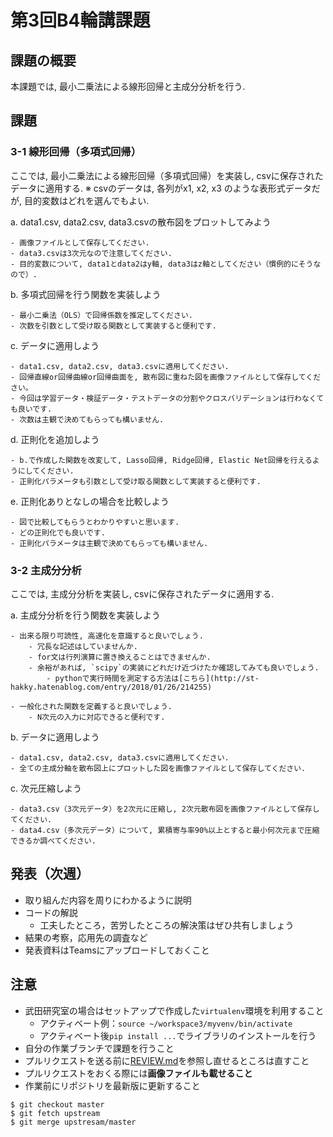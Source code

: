 # 第3回B4輪講課題

## 課題の概要

本課題では, 最小二乗法による線形回帰と主成分分析を行う.

## 課題

### 3-1 線形回帰（多項式回帰）

ここでは, 最小二乗法による線形回帰（多項式回帰）を実装し, csvに保存されたデータに適用する.
※ csvのデータは, 各列がx1, x2, x3 のような表形式データだが, 目的変数はどれを選んでもよい.

a. data1.csv, data2.csv, data3.csvの散布図をプロットしてみよう

    - 画像ファイルとして保存してください.
    - data3.csvは3次元なので注意してください.
    - 目的変数について, data1とdata2はy軸, data3はz軸としてください（慣例的にそうなので）.


b. 多項式回帰を行う関数を実装しよう

    - 最小二乗法（OLS）で回帰係数を推定してください.
    - 次数を引数として受け取る関数として実装すると便利です.


c. データに適用しよう

    - data1.csv, data2.csv, data3.csvに適用してください.
    - 回帰直線or回帰曲線or回帰曲面を, 散布図に重ねた図を画像ファイルとして保存してください。
    - 今回は学習データ・検証データ・テストデータの分割やクロスバリデーションは行わなくても良いです.
    - 次数は主観で決めてもらっても構いません.


d. 正則化を追加しよう

    - b.で作成した関数を改変して, Lasso回帰, Ridge回帰, Elastic Net回帰を行えるようにしてください.
    - 正則化パラメータも引数として受け取る関数として実装すると便利です.


e. 正則化ありとなしの場合を比較しよう

    - 図で比較してもらうとわかりやすいと思います.
    - どの正則化でも良いです.
    - 正則化パラメータは主観で決めてもらっても構いません.


### 3-2 主成分分析

ここでは, 主成分分析を実装し, csvに保存されたデータに適用する.

a. 主成分分析を行う関数を実装しよう

    - 出来る限り可読性, 高速化を意識すると良いでしょう.
        - 冗長な記述はしていませんか.
        - for文は行列演算に置き換えることはできませんか.
        - 余裕があれば, `scipy`の実装にどれだけ近づけたか確認してみても良いでしょう.
            - pythonで実行時間を測定する方法は[こちら](http://st-hakky.hatenablog.com/entry/2018/01/26/214255)
    
    - 一般化された関数を定義すると良いでしょう.
        - N次元の入力に対応できると便利です.


b. データに適用しよう

    - data1.csv, data2.csv, data3.csvに適用してください.
    - 全ての主成分軸を散布図上にプロットした図を画像ファイルとして保存してください.
    
c. 次元圧縮しよう

    - data3.csv（3次元データ）を2次元に圧縮し, 2次元散布図を画像ファイルとして保存してください.
    - data4.csv（多次元データ）について, 累積寄与率90%以上とすると最小何次元まで圧縮できるか調べてください.

## 発表（次週）
- 取り組んだ内容を周りにわかるように説明
- コードの解説
    - 工夫したところ，苦労したところの解決策はぜひ共有しましょう
- 結果の考察，応用先の調査など
- 発表資料はTeamsにアップロードしておくこと


## 注意

- 武田研究室の場合はセットアップで作成した`virtualenv`環境を利用すること
  - アクティベート例：`source ~/workspace3/myvenv/bin/activate`
  - アクティベート後`pip install ...`でライブラリのインストールを行う
- 自分の作業ブランチで課題を行うこと
- プルリクエストを送る前に[REVIEW.md](https://github.com/TakedaLab/B4Lecture/blob/master/REVIEW.md)を参照し直せるところは直すこと
- プルリクエストをおくる際には**画像ファイルも載せること**
- 作業前にリポジトリを最新版に更新すること

```
$ git checkout master
$ git fetch upstream
$ git merge upstresam/master
```